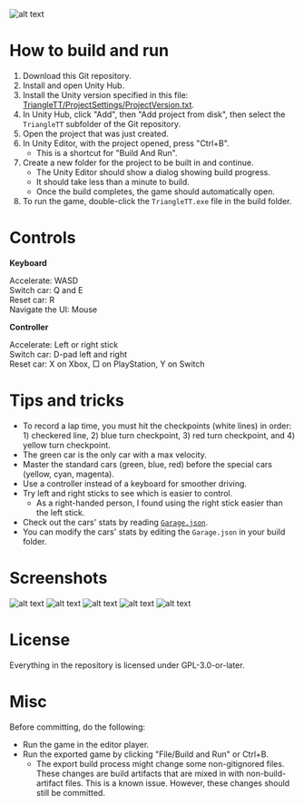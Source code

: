 ![alt text](Images/Thumbnail.png)

# How to build and run

1. Download this Git repository.
2. Install and open Unity Hub.
3. Install the Unity version specified in this file: [TriangleTT/ProjectSettings/ProjectVersion.txt](TriangleTT/ProjectSettings/ProjectVersion.txt).
4. In Unity Hub, click "Add", then "Add project from disk", then select the `TriangleTT` subfolder of the Git repository.
5. Open the project that was just created.
6. In Unity Editor, with the project opened, press "Ctrl+B".
    * This is a shortcut for "Build And Run".
7. Create a new folder for the project to be built in and continue.
    * The Unity Editor should show a dialog showing build progress.
    * It should take less than a minute to build.
    * Once the build completes, the game should automatically open.
8. To run the game, double-click the `TriangleTT.exe` file in the build folder.

# Controls

__Keyboard__

Accelerate: WASD  
Switch car: Q and E  
Reset car: R  
Navigate the UI: Mouse  

__Controller__

Accelerate: Left or right stick  
Switch car: D-pad left and right  
Reset car: X on Xbox, □ on PlayStation, Y on Switch  

# Tips and tricks

* To record a lap time, you must hit the checkpoints (white lines) in order: 1) checkered line, 2) blue turn checkpoint, 3) red turn checkpoint, and 4) yellow turn checkpoint.
* The green car is the only car with a max velocity.
* Master the standard cars (green, blue, red) before the special cars (yellow, cyan, magenta).
* Use a controller instead of a keyboard for smoother driving.
* Try left and right sticks to see which is easier to control.
  * As a right-handed person, I found using the right stick easier than the left stick.
* Check out the cars' stats by reading [`Garage.json`](TriangleTT/Assets/StreamingAssets/Garage.json).
* You can modify the cars' stats by editing the `Garage.json` in your build folder.

# Screenshots

![alt text](Images/Screenshot1.png)
![alt text](Images/Screenshot2.png)
![alt text](Images/Screenshot3.png)
![alt text](Images/Screenshot5.png)
![alt text](Images/Screenshot6.png)

# License

Everything in the repository is licensed under GPL-3.0-or-later.

# Misc

Before committing, do the following:
* Run the game in the editor player.
* Run the exported game by clicking "File/Build and Run" or Ctrl+B.
  * The export build process might change some non-gitignored files. These changes are build artifacts that are mixed in with non-build-artifact files. This is a known issue. However, these changes should still be committed.

